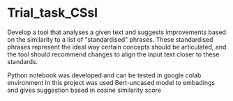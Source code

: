 # Trial_task_CSsl
Develop a tool that analyses a given text and suggests improvements based on the similarity to a list of "standardised" phrases. These standardised phrases represent the ideal way certain concepts should be articulated, and the tool should recommend changes to align the input text closer to these standards.

Python notebook was developed and can be tested in google colab environment
In this project was used Bert-uncased model to embadings and gives suggestion based in cosine similarity score 
